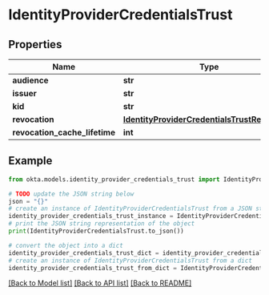 # IdentityProviderCredentialsTrust


## Properties

Name | Type | Description | Notes
------------ | ------------- | ------------- | -------------
**audience** | **str** |  | [optional] 
**issuer** | **str** |  | [optional] 
**kid** | **str** |  | [optional] 
**revocation** | [**IdentityProviderCredentialsTrustRevocation**](IdentityProviderCredentialsTrustRevocation.md) |  | [optional] 
**revocation_cache_lifetime** | **int** |  | [optional] 

## Example

```python
from okta.models.identity_provider_credentials_trust import IdentityProviderCredentialsTrust

# TODO update the JSON string below
json = "{}"
# create an instance of IdentityProviderCredentialsTrust from a JSON string
identity_provider_credentials_trust_instance = IdentityProviderCredentialsTrust.from_json(json)
# print the JSON string representation of the object
print(IdentityProviderCredentialsTrust.to_json())

# convert the object into a dict
identity_provider_credentials_trust_dict = identity_provider_credentials_trust_instance.to_dict()
# create an instance of IdentityProviderCredentialsTrust from a dict
identity_provider_credentials_trust_from_dict = IdentityProviderCredentialsTrust.from_dict(identity_provider_credentials_trust_dict)
```
[[Back to Model list]](../README.md#documentation-for-models) [[Back to API list]](../README.md#documentation-for-api-endpoints) [[Back to README]](../README.md)


